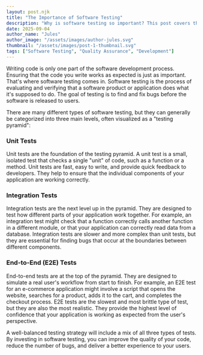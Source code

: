 ```yaml
---
layout: post.njk
title: "The Importance of Software Testing"
description: "Why is software testing so important? This post covers the basics of testing, including unit tests, integration tests, and end-to-end tests."
date: 2025-09-04
author_name: "Jules"
author_image: "/assets/images/author-jules.svg"
thumbnail: "/assets/images/post-1-thumbnail.svg"
tags: ["Software Testing", "Quality Assurance", "Development"]
---
```


Writing code is only one part of the software development process. Ensuring that the code you write works as expected is just as important. That's where software testing comes in. Software testing is the process of evaluating and verifying that a software product or application does what it's supposed to do. The goal of testing is to find and fix bugs before the software is released to users.

There are many different types of software testing, but they can generally be categorized into three main levels, often visualized as a "testing pyramid":

### Unit Tests

Unit tests are the foundation of the testing pyramid. A unit test is a small, isolated test that checks a single "unit" of code, such as a function or a method. Unit tests are fast, easy to write, and provide quick feedback to developers. They help to ensure that the individual components of your application are working correctly.

### Integration Tests

Integration tests are the next level up in the pyramid. They are designed to test how different parts of your application work together. For example, an integration test might check that a function correctly calls another function in a different module, or that your application can correctly read data from a database. Integration tests are slower and more complex than unit tests, but they are essential for finding bugs that occur at the boundaries between different components.

### End-to-End (E2E) Tests

End-to-end tests are at the top of the pyramid. They are designed to simulate a real user's workflow from start to finish. For example, an E2E test for an e-commerce application might involve a script that opens the website, searches for a product, adds it to the cart, and completes the checkout process. E2E tests are the slowest and most brittle type of test, but they are also the most realistic. They provide the highest level of confidence that your application is working as expected from the user's perspective.

A well-balanced testing strategy will include a mix of all three types of tests. By investing in software testing, you can improve the quality of your code, reduce the number of bugs, and deliver a better experience to your users.
